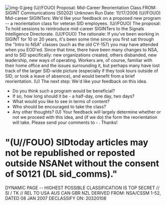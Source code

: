 ![img-0.jpeg](img-0.jpeg)
(U//FOUO) Proposal: Mid-Career Reorientation Class
FROM: SIGINT Communications (S0202)
Unknown
Run Date: 11/17/2006
(U//FOUO) Mid-career SIGINTers: We'd like your feedback on a proposed new program -- a reorientation class for veteran SID employees.
(U//FOUO) The proposal: To hold sessions to reintroduce mid-career SIGINTers to the Signals Intelligence Directorate.
(U//FOUO) The rationale: If you've been working in SIGINT for 10 or 20 years, it's been some time since you first sat through the "Intro to NSA" classes (such as the old CY-157) you may have attended when you EOD'ed. Since that time, there have been many changes to NSA, and to SID specifically: new organizations created, others disbanded, new leadership, new ways of operating. Workers are, of course, familiar with their home office and the issues surrounding it, but perhaps many have lost track of the larger SID-wide picture (especially if they took tours outside of SID, or took a leave of absence), and would benefit from a brief reorientation.
(U) The next step: We'd like your feedback on this idea.

- Do you think such a program would be beneficial?
- If so, how long should it be - a half-day, one day, two days?
- What would you like to see in terms of content?
- Who should be encouraged to take the class?
- Any other thoughts?
(U) Your feedback will largely determine whether or not we proceed with this idea, and (if we do) the form the reorientation will take. Please send your comments to
$\square$ . Thanks!


# "(U//FOUO) SIDtoday articles may not be republished or reposted outside NSANet without the consent of S0121 (DL sid_comms)." 

DYNAMIC PAGE -- HIGHEST POSSIBLE CLASSIFICATION IS TOP SECRET // SI / TK // REL TO USA AUS CAN GBR NZL DERIVED FROM: NSA/CSSM 1-52, DATED 08 JAN 2007 DECLASSIFY ON: 20320108
